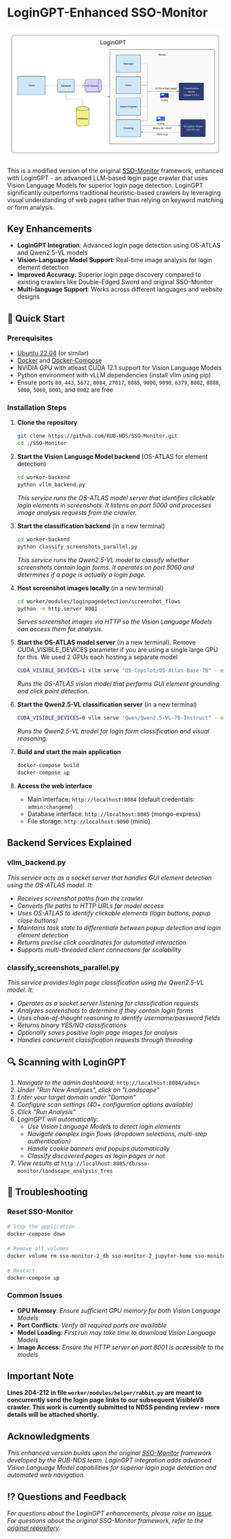 
# LoginGPT-Enhanced SSO-Monitor

<p align="center"><img src="logingpt.png"></p>

This is a modified version of the original [SSO-Monitor](https://github.com/RUB-NDS/SSO-Monitor) framework, enhanced with LoginGPT - an advanced LLM-based login page crawler that uses Vision Language Models for superior login page detection. LoginGPT significantly outperforms traditional heuristic-based crawlers by leveraging visual understanding of web pages rather than relying on keyword matching or form analysis.

## Key Enhancements

- **LoginGPT Integration**: Advanced login page detection using OS-ATLAS and Qwen2.5-VL models
- **Vision-Language Model Support**: Real-time image analysis for login element detection
- **Improved Accuracy**: Superior login page discovery compared to existing crawlers like Double-Edged Sword and original SSO-Monitor
- **Multi-language Support**: Works across different languages and website designs

## 🚀 Quick Start

### Prerequisites
- [Ubuntu 22.04](https://releases.ubuntu.com/jammy/) (or similar)
- [Docker](https://docs.docker.com/get-docker/) and [Docker-Compose](https://docs.docker.com/compose/install/)
- NVIDIA GPU with atleast CUDA 12.1 support for Vision Language Models
- Python environment with vLLM dependencies (install vllm using pip)
- Ensure ports `80`, `443`, `5672`, `8084`, `27017`, `8085`, `9000`, `9090`, `6379`, `8082`, `8888`, `5000`, `5060`, `8001`, and `8002` are free

### Installation Steps

1. **Clone the repository**
   ```bash
   git clone https://github.com/RUB-NDS/SSO-Monitor.git
   cd ./SSO-Monitor
   ```

2. **Start the Vision Language Model backend** (OS-ATLAS for element detection)
   ```bash
   cd worker-backend
   python vllm_backend.py
   ```
   *This service runs the OS-ATLAS model server that identifies clickable login elements in screenshots. It listens on port 5000 and processes image analysis requests from the crawler.*

3. **Start the classification backend** (in a new terminal)
   ```bash
   cd worker-backend
   python classify_screenshots_parallel.py
   ```
   *This service runs the Qwen2.5-VL model to classify whether screenshots contain login forms. It operates on port 5060 and determines if a page is actually a login page.*

4. **Host screenshot images locally** (in a new terminal)
   ```bash
   cd worker/modules/loginpagedetection/screenshot_flows
   python -m http.server 8001
   ```
   *Serves screenshot images via HTTP so the Vision Language Models can access them for analysis.*

5. **Start the OS-ATLAS model server** (in a new terminal). Remove CUDA_VISIBLE_DEVICES parameter if you are using a single large GPU for this. We used 2 GPUs each hosting a separate model
   ```bash
   CUDA_VISIBLE_DEVICES=1 vllm serve "OS-Copilot/OS-Atlas-Base-7B" --max-model-len 8192 --gpu-memory-utilization 0.9 --api-key token-abc123 --port 8002
   ```
   *Runs the OS-ATLAS vision model that performs GUI element grounding and click point detection.*

6. **Start the Qwen2.5-VL classification server** (in a new terminal)
   ```bash
   CUDA_VISIBLE_DEVICES=0 vllm serve "Qwen/Qwen2.5-VL-7B-Instruct" --max-model-len 8192 --gpu-memory-utilization 0.93 --api-key token-abc123 --max-num-seqs 35 --max-num-batched-tokens 20480 --block-size 32 --swap-space 8 --enforce-eager --disable-custom-all-reduce
   ```
   *Runs the Qwen2.5-VL model for login form classification and visual reasoning.*

7. **Build and start the main application**
   ```bash
   docker-compose build
   docker-compose up
   ```

8. **Access the web interface**
   - Main interface: `http://localhost:8084` (default credentials: `admin:changeme`)
   - Database interface: `http://localhost:8085` (mongo-express)
   - File storage: `http://localhost:9090` (minio)

## Backend Services Explained

### vllm_backend.py
*This service acts as a socket server that handles GUI element detection using the OS-ATLAS model. It:*
- *Receives screenshot paths from the crawler*
- *Converts file paths to HTTP URLs for model access*
- *Uses OS-ATLAS to identify clickable elements (login buttons, popup close buttons)*
- *Maintains task state to differentiate between popup detection and login element detection*
- *Returns precise click coordinates for automated interaction*
- *Supports multi-threaded client connections for scalability*

### classify_screenshots_parallel.py  
*This service provides login page classification using the Qwen2.5-VL model. It:*
- *Operates as a socket server listening for classification requests*
- *Analyzes screenshots to determine if they contain login forms*
- *Uses chain-of-thought reasoning to identify username/password fields*
- *Returns binary YES/NO classifications*
- *Optionally saves positive login page images for analysis*
- *Handles concurrent classification requests through threading*

## 🔍 Scanning with LoginGPT

1. *Navigate to the admin dashboard:* `http://localhost:8084/admin`
2. *Under "Run New Analyses", click on "Landscape"*
3. *Enter your target domain under "Domain"*
4. *Configure scan settings (40+ configuration options available)*
5. *Click "Run Analysis"*
6. *LoginGPT will automatically:*
   - *Use Vision Language Models to detect login elements*
   - *Navigate complex login flows (dropdown selections, multi-step authentication)*
   - *Handle cookie banners and popups automatically*
   - *Classify discovered pages as login pages or not*
7. *View results at* `http://localhost:8085/db/sso-monitor/landscape_analysis_tres`

## 👾 Troubleshooting

### Reset SSO-Monitor
```bash
# Stop the application
docker-compose down

# Remove all volumes
docker volume rm sso-monitor-2_db sso-monitor-2_jupyter-home sso-monitor-2_minio sso-monitor-2_rabbitmq-mnesia sso-monitor-2_redis-data sso-monitor-2_traefik-acme sso-monitor-2_traefik-logs

# Restart
docker-compose up
```

### Common Issues
- **GPU Memory**: *Ensure sufficient GPU memory for both Vision Language Models*
- **Port Conflicts**: *Verify all required ports are available*
- **Model Loading**: *First run may take time to download Vision Language Models*
- **Image Access**: *Ensure the HTTP server on port 8001 is accessible to the models*

## Important Note

**Lines 204-212 in file `worker/modules/helper/rabbit.py` are meant to concurrently send the login page links to our subsequent VisibleV8 crawler. This work is currently submitted to NDSS pending review - more details will be attached shortly.**

## Acknowledgments

*This enhanced version builds upon the original [SSO-Monitor](https://github.com/RUB-NDS/SSO-Monitor) framework developed by the RUB-NDS team. LoginGPT integration adds advanced Vision Language Model capabilities for superior login page detection and automated web navigation.*

## ⁉️ Questions and Feedback

*For questions about the LoginGPT enhancements, please raise an [issue](https://github.com/RUB-NDS/SSO-Monitor/issues). For questions about the original SSO-Monitor framework, refer to the [original repository](https://github.com/RUB-NDS/SSO-Monitor).*
